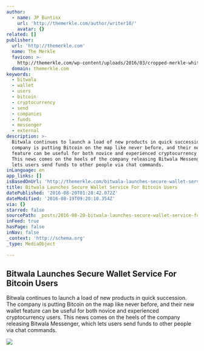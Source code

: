 ```yaml
---
author:
  - name: JP Buntinx
    url: 'http://themerkle.com/author/writer10/'
    avatar: {}
related: []
publisher:
  url: 'http://themerkle.com'
  name: The Merkle
  favicon: >-
    http://themerkle.com/wp-content/uploads/2016/03/cropped-merkle-white-1-192x192.png
  domain: themerkle.com
keywords:
  - bitwala
  - wallet
  - users
  - bitcoin
  - cryptocurrency
  - send
  - companies
  - funds
  - messenger
  - external
description: >-
  Bitwala continues to launch a load of new products in quick succession. The
  company is putting Bitcoin on the map like never before, and their new wallet
  feature can be useful for both novice and experienced cryptocurrency users.
  This news comes on the heels of the company releasing Bitwala Messenger, which
  lets users send funds to other people via chat commands.
inLanguage: en
app_links: []
isBasedOnUrl: 'http://themerkle.com/bitwala-launches-secure-wallet-service-for-bitcoin-users/'
title: Bitwala Launches Secure Wallet Service For Bitcoin Users
datePublished: '2016-08-20T01:28:42.072Z'
dateModified: '2016-08-19T09:20:10.354Z'
via: {}
starred: false
sourcePath: _posts/2016-08-20-bitwala-launches-secure-wallet-service-for-bitcoin-users.md
inFeed: true
hasPage: false
inNav: false
_context: 'http://schema.org'
_type: MediaObject

---
```

<article style=""><h1>Bitwala Launches Secure Wallet Service For Bitcoin Users</h1><p>Bitwala continues to launch a load of new products in quick succession. The company is putting Bitcoin on the map like never before, and their new wallet feature can be useful for both novice and experienced cryptocurrency users. This news comes on the heels of the company releasing Bitwala Messenger, which lets users send funds to other people via chat commands.</p><img src="http://themerkle.com/wp-content/uploads/2016/08/Bitwala.jpg" /></article>
